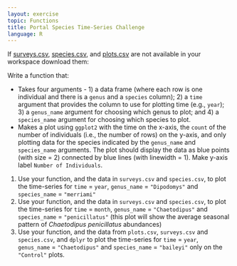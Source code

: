 ```yaml
---
layout: exercise
topic: Functions
title: Portal Species Time-Series Challenge
language: R
---
```


If [surveys.csv](https://ndownloader.figshare.com/files/2292172), [species.csv](https://ndownloader.figshare.com/files/3299483), and [plots.csv](https://ndownloader.figshare.com/files/3299474) are not available in your workspace download them:

Write a function that:

- Takes four arguments - 1) a data frame (where each row is one individual and there is a `genus` and a `species` column); 2) a `time` argument that provides the column to use for plotting time (e.g., `year`); 3) a `genus_name` argument for choosing which genus to plot; and 4) a `species_name` argument for choosing which species to plot.
- Makes a plot using `ggplot2` with the time on the x-axis, the `count` of the number of individuals (i.e., the number of rows) on the y-axis, and only plotting data for the species indicated by the `genus_name` and `species_name` arguments. The plot should display the data as blue points (with size = 2) connected by blue lines (with linewidth = 1). Make y-axis label `Number of Individuals`.

1. Use your function, and the data in `surveys.csv` and `species.csv`, to plot the time-series for `time` = `year`, `genus_name` = `"Dipodomys"` and `species_name` = `"merriami"`
2. Use your function, and the data in `surveys.csv` and `species.csv`, to plot the time-series for `time` = `month`, `genus_name` = `"Chaetodipus"` and `species_name` = `"penicillatus"` (this plot will show the average seasonal pattern of _Chaetodipus penicillatus_ abundances)
3. Use your function, and the data from `plots.csv`, `surveys.csv` and `species.csv`, and `dplyr` to plot the time-series for `time` = `year`, `genus_name` = `"Chaetodipus"` and `species_name` = `"baileyi"` only on the `"Control"` plots.
